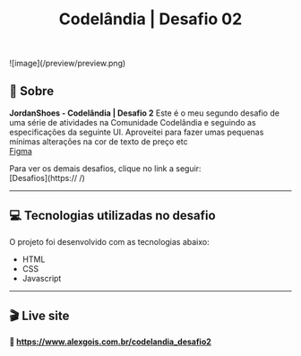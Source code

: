 <h1 align="center">Codelândia | Desafio 02</h1>
<br>
<br>
![image](/preview/preview.png)

## 📃 Sobre
**JordanShoes - Codelândia | Desafio 2** 
Este é o meu segundo desafio de uma série de atividades na Comunidade Codelândia e seguindo as especificações da seguinte UI. Aproveitei para fazer umas pequenas mínimas alterações na cor de texto de preço etc<br>
[Figma](https://www.figma.com/file/Yb9IBH56g7T1hdIyZ3BMNO/Codel%C3%A2ndia-Desafios?node-id=1883%3A2)

Para ver os demais desafios, clique no link a seguir: <br>
[Desafios](https:// /)

---------------------------------------------------------------------------------------------------

## 💻 Tecnologias utilizadas no desafio
O projeto foi desenvolvido com as tecnologias abaixo: <br>

* HTML
* CSS
* Javascript

----------------------------------------------------------------------------------------------------

## 🎬 Live site
**🔗️ https://www.alexgois.com.br/codelandia_desafio2**




